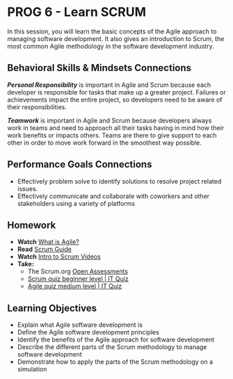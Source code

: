 # PROG 6 - Learn SCRUM

In this session, you will learn the basic concepts of the Agile approach to managing software development. It also gives an introduction to Scrum, the most common Agile methodology in the software development industry.

## Behavioral Skills & Mindsets Connections

***Personal Responsibility*** is important in Agile and Scrum because each developer is responsible for tasks that make up a greater project. Failures or achievements impact the entire project, so developers need to be aware of their responsibilities.

***Teamwork*** is important in Agile and Scrum because developers always work in teams and need to approach all their tasks having in mind how their work benefits or impacts others. Teams are there to give support to each other in order to move work forward in the smoothest way possible.

## Performance Goals Connections

- Effectively problem solve to identify solutions to resolve project related issues.
- Effectively communicate and collaborate with coworkers and other stakeholders using a variety of platforms

## Homework

- **Watch** [What is Agile?](https://www.youtube.com/watch?v=Z9QbYZh1YXY)
- **Read** [Scrum Guide](https://www.scrumguides.org/scrum-guide.html)
- **Watch** [Intro to Scrum Videos](https://www.youtube.com/playlist?list=PL03E1B79402FD4A8D)
- **Take:**
  - The Scrum.org [Open Assessments](https://www.scrum.org/open-assessments)
  - [Scrum quiz beginner level | IT Quiz](https://skillvalue.com/quiz/en/product-management/scrum-quiz-beginner-level/)
  - [Agile quiz medium level | IT Quiz](https://skillvalue.com/quiz/en/product-management/agile-quiz-medium-level/)

## Learning Objectives

- Explain what Agile software development is
- Define the Agile software development principles
- Identify the benefits of the Agile approach for software development
- Describe the different parts of the Scrum methodology to manage software development
- Demonstrate how to apply the parts of the Scrum methodology on a simulation

